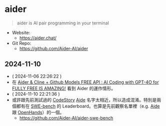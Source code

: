 # aider

> aider is AI pair programming in your terminal

- Website:
  - https://aider.chat/
- Git Repo:
  - https://github.com/Aider-AI/aider

## 2024-11-10

- ( 2024-11-06 22:26:22 )
- 在 [Aider & Cline + Github Models FREE API : AI Coding with GPT-4O for FULLY FREE IS AMAZING!](https://www.youtube.com/watch?v=Y4UuCmZFJZo) 看到 Aider 的運作情形。
- ( 2024-11-10 22:21:36 )
- 或許跟先前測試過的 [CodeStory](https://codestory.ai/) [Aide](https://aide.dev) 名字太相近，所以造成混淆。特別是兩個都有在 [SWE-bench](https://www.swebench.com/) 的 Leaderboard。也算是先前觀察名單裡（e.g. [Aide](https://aide.dev) 跟 [OpenHands](https://github.com/All-Hands-AI/OpenHands)）的一個。
  - https://github.com/Aider-AI/aider-swe-bench